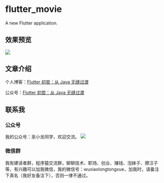 # flutter_movie

A new Flutter application.

## 效果预览
![](http://7q5c2h.com1.z0.glb.clouddn.com/Flutter3.gif)

## 文章介绍
个人博客：[Flutter 初尝：从 Java 无缝过渡](http://wuxiaolong.me/2018/03/08/Flutter/)

公众号：[Flutter 初尝：从 Java 无缝过渡](http://mp.weixin.qq.com/s/qDigdIChRccN_-AdG62Nkw)

## 联系我
### 公众号
我的公众号：吴小龙同学，欢迎交流。
![](https://open.weixin.qq.com/qr/code?username=MrWuXiaolong)

### 微信群
我有建读者群，程序猿交流群，聊聊技术、职场、创业、赚钱、泡妹子、撩汉子等，有兴趣可以加我微信，我的微信号：wuxiaolongtongxue，加我时，请备注下真名（我好友备注下），否则一律不通过。
